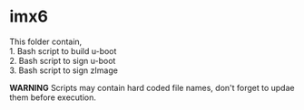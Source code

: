 # imx6

This folder contain,  
    1. Bash script to build u-boot  
    2. Bash script to sign u-boot  
    3. Bash script to sign zImage  

**WARNING** Scripts may contain hard coded file names, don't forget to updae
            them before execution.
